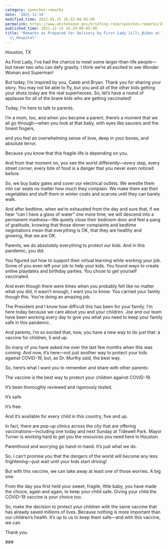 ```yaml
---
category: speeches-remarks
date: '2021-11-14'
modified_time: 2022-01-25 16:33:08-05:00
permalink: https://www.whitehouse.gov/briefing-room/speeches-remarks/2021/11/14/remarks-as-prepared-for-delivery-by-first-lady-jill-biden-at-texas-childrens-hospital/
published_time: 2021-11-14 16:29:00-05:00
title: "Remarks as Prepared for Delivery by First Lady Jill\_Biden at Texas Children\u2019\
  s\_Hospital"
---
```

 
*Houston, TX*

As First Lady, I’ve had the chance to meet some larger-than-life
people—but never two who can defy gravity. I think we’re all excited to
see Wonder Woman and Superman! 

But today, I’m inspired by you, Caleb and Bryan. Thank you for sharing
your story. You may not be able to fly, but you and all of the other
kids getting your shots today are the real superheroes. So, let’s have a
round of applause for all of the brave kids who are getting vaccinated! 

Today, I’m here to talk to parents.  

I’m a mom, too, and when you became a parent, there’s a moment that we
all go through—when you look at that baby, with eyes like saucers and
the tiniest fingers,  

and you feel an overwhelming sense of love, deep in your bones, and
absolute terror.  

Because you know that this fragile life is depending on you.   

And from that moment on, you see the world differently—every step, every
street corner, every bite of food is a danger that you never even
noticed before.  

So, we buy baby gates and cover our electrical outlets. We wrestle them
into car seats no matter how much they complain. We make them eat their
vegetables and stuff them in winter coats and scarves until they can
barely walk. 

And after bedtime, when we’re exhausted from the day and sure that, if
we hear “can I have a glass of water” one more time, we will descend
into a permanent madness—We quietly close their bedroom door and feel a
pang of gratitude, knowing that those dinner complaints and bedtime
negotiations mean that everything is OK, that they are healthy and
growing, that we are OK.  

Parents, we do absolutely everything to protect our kids. And in this
pandemic, you did.  

You figured out how to support their virtual learning while working your
job. Some of you even left your job to help your kids. You found ways to
create online playdates and birthday parties. You chose to get yourself
vaccinated.  

And even though there were times when you probably felt like no matter
what you did, it wasn’t enough, I want you to know: You carried your
family though this. You’re doing an amazing job.  

The President and I know how difficult this has been for your family.
I’m here today because we care about you and your children. Joe and our
team have been working every day to give you what you need to keep your
family safe in this pandemic.  

And parents, I’m so excited that, now, you have a new way to do just
that: a vaccine for children, 5 and up.  

So many of you have asked me over the last few months when this was
coming. And now, it’s here—not just another way to protect your kids
against COVID-19, but, as Dr. Murthy said, the best way. 

So, here’s what I want you to remember and share with other parents:  

The vaccine is the best way to protect your children against COVID-19.  

It’s been thoroughly reviewed and rigorously tested. 

It’s safe.  

It’s free.  

And it’s available for every child in this country, five and up.   

In fact, there are pop-up clinics across the city that are offering
vaccinations—including one today and next Sunday at Tidewell Park. Mayor
Turner is working hard to get you the resources you need here in
Houston.  

Parenthood and worrying go hand-in-hand. It’s just what we do.  

So, I can’t promise you that the dangers of the world will become any
less frightening—just wait until your kids start driving!  

But with this vaccine, we can take away at least one of those worries. A
big one.  

From the day you first held your sweet, fragile, little baby, you have
made the choice, again and again, to keep your child safe. Giving your
child the COVID-19 vaccine is your choice too.   

So, make the decision to protect your children with the same vaccine
that has already saved millions of lives. Because nothing is more
important than our children’s health. It’s up to us to keep them
safe—and with this vaccine, we can.  

Thank you.  

\### 
